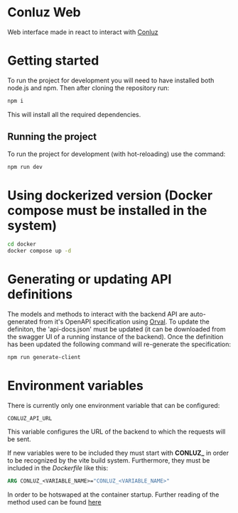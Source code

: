 # Conluz Web
Web interface made in react to interact with [Conluz](https://github.com/lucoenergia/conluz)

# Getting started
To run the project for development you will need to have installed both node.js and npm. Then after cloning the repository run:
```sh
npm i  
```

This will install all the required dependencies.

## Running the project
To run the project for development (with hot-reloading) use the command:
```sh
npm run dev  
```

# Using dockerized version (Docker compose must be installed in the system)
```sh
cd docker
docker compose up -d 
```

# Generating or updating API definitions
The models and methods to interact with the backend API are auto-generated from it's OpenAPI specification using [Orval](https://v5.orval.dev/). To update the definiton, the 'api-docs.json' must be updated (it can be downloaded from the swagger UI of a running instance of the backend). Once the definition has been updated the following command will re-generate the specification:
```sh
npm run generate-client  
```

# Environment variables
There is currently only one environment variable that can be configured:
```
CONLUZ_API_URL
```
This variable configures the URL of the backend to which the requests will be sent.

If new variables were to be included they must start with **CONLUZ_** in order to be recognized by the vite build system. Furthermore, they must be included in the *Dockerfile* like this:
```Dockerfile
ARG CONLUZ_<VARIABLE_NAME>="CONLUZ_<VARIABLE_NAME>"
```
In order to be hotswaped at the container startup. Further reading of the method used can be found [here](https://web.archive.org/web/20250922053729/https://dev.to/dutchskull/setting-up-dynamic-environment-variables-with-vite-and-docker-5cmj)
